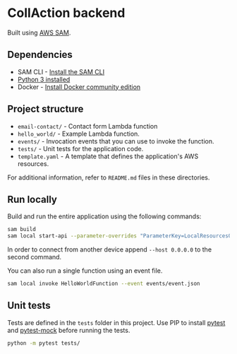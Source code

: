# CollAction backend
Built using [AWS SAM](https://github.com/aws/serverless-application-model).

## Dependencies
* SAM CLI - [Install the SAM CLI](https://docs.aws.amazon.com/serverless-application-model/latest/developerguide/serverless-sam-cli-install.html)
* [Python 3 installed](https://www.python.org/downloads/)
* Docker - [Install Docker community edition](https://hub.docker.com/search/?type=edition&offering=community)

## Project structure
- `email-contact/` - Contact form Lambda function
- `hello_world/` - Example Lambda function.
- `events/` - Invocation events that you can use to invoke the function.
- `tests/` - Unit tests for the application code. 
- `template.yaml` - A template that defines the application's AWS resources.

For additional information, refer to `README.md` files in these directories.

## Run locally
Build and run the entire application using the following commands:
```bash
sam build
sam local start-api --parameter-overrides "ParameterKey=LocalResourcesOnly,ParameterValue=true"
```
In order to connect from another device append `--host 0.0.0.0` to the second command.

You can also run a single function using an event file.
```bash
sam local invoke HelloWorldFunction --event events/event.json
```

## Unit tests
Tests are defined in the `tests` folder in this project. Use PIP to install [pytest](https://pypi.org/project/pytest/) and [pytest-mock](https://pypi.org/project/pytest-mock/) before running the tests.
```bash
python -m pytest tests/
```
